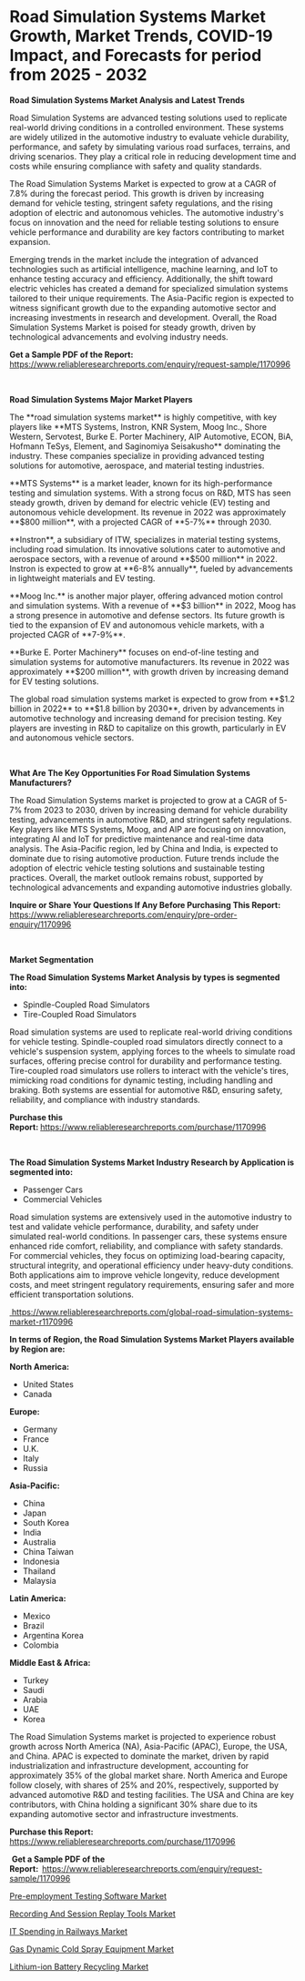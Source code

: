 <p><h1>Road Simulation Systems Market Growth, Market Trends, COVID-19 Impact, and Forecasts for period from 2025 - 2032</h1></p><p><strong>Road Simulation Systems Market Analysis and Latest Trends</strong></p>
<p><p>Road Simulation Systems are advanced testing solutions used to replicate real-world driving conditions in a controlled environment. These systems are widely utilized in the automotive industry to evaluate vehicle durability, performance, and safety by simulating various road surfaces, terrains, and driving scenarios. They play a critical role in reducing development time and costs while ensuring compliance with safety and quality standards.</p><p>The Road Simulation Systems Market is expected to grow at a CAGR of 7.8% during the forecast period. This growth is driven by increasing demand for vehicle testing, stringent safety regulations, and the rising adoption of electric and autonomous vehicles. The automotive industry's focus on innovation and the need for reliable testing solutions to ensure vehicle performance and durability are key factors contributing to market expansion.</p><p>Emerging trends in the market include the integration of advanced technologies such as artificial intelligence, machine learning, and IoT to enhance testing accuracy and efficiency. Additionally, the shift toward electric vehicles has created a demand for specialized simulation systems tailored to their unique requirements. The Asia-Pacific region is expected to witness significant growth due to the expanding automotive sector and increasing investments in research and development. Overall, the Road Simulation Systems Market is poised for steady growth, driven by technological advancements and evolving industry needs.</p></p>
<p><strong>Get a Sample PDF of the Report:&nbsp;</strong> <a href="https://www.reliableresearchreports.com/enquiry/request-sample/1170996?utm_campaign=10&utm_medium=2&utm_source=Github&utm_content=ia&utm_term=20012025&utm_id=road-simulation-systems">https://www.reliableresearchreports.com/enquiry/request-sample/1170996</a></p>
<p>&nbsp;</p>
<p><strong>Road Simulation Systems Major Market Players</strong></p>
<p><p>The **road simulation systems market** is highly competitive, with key players like **MTS Systems, Instron, KNR System, Moog Inc., Shore Western, Servotest, Burke E. Porter Machinery, AIP Automotive, ECON, BiA, Hofmann TeSys, Element, and Saginomiya Seisakusho** dominating the industry. These companies specialize in providing advanced testing solutions for automotive, aerospace, and material testing industries.</p><p>**MTS Systems** is a market leader, known for its high-performance testing and simulation systems. With a strong focus on R&D, MTS has seen steady growth, driven by demand for electric vehicle (EV) testing and autonomous vehicle development. Its revenue in 2022 was approximately **$800 million**, with a projected CAGR of **5-7%** through 2030.</p><p>**Instron**, a subsidiary of ITW, specializes in material testing systems, including road simulation. Its innovative solutions cater to automotive and aerospace sectors, with a revenue of around **$500 million** in 2022. Instron is expected to grow at **6-8% annually**, fueled by advancements in lightweight materials and EV testing.</p><p>**Moog Inc.** is another major player, offering advanced motion control and simulation systems. With a revenue of **$3 billion** in 2022, Moog has a strong presence in automotive and defense sectors. Its future growth is tied to the expansion of EV and autonomous vehicle markets, with a projected CAGR of **7-9%**.</p><p>**Burke E. Porter Machinery** focuses on end-of-line testing and simulation systems for automotive manufacturers. Its revenue in 2022 was approximately **$200 million**, with growth driven by increasing demand for EV testing solutions.</p><p>The global road simulation systems market is expected to grow from **$1.2 billion in 2022** to **$1.8 billion by 2030**, driven by advancements in automotive technology and increasing demand for precision testing. Key players are investing in R&D to capitalize on this growth, particularly in EV and autonomous vehicle sectors.</p></p>
<p>&nbsp;</p>
<p><strong>What Are The Key Opportunities For Road Simulation Systems Manufacturers?</strong></p>
<p><p>The Road Simulation Systems market is projected to grow at a CAGR of 5-7% from 2023 to 2030, driven by increasing demand for vehicle durability testing, advancements in automotive R&D, and stringent safety regulations. Key players like MTS Systems, Moog, and AIP are focusing on innovation, integrating AI and IoT for predictive maintenance and real-time data analysis. The Asia-Pacific region, led by China and India, is expected to dominate due to rising automotive production. Future trends include the adoption of electric vehicle testing solutions and sustainable testing practices. Overall, the market outlook remains robust, supported by technological advancements and expanding automotive industries globally.</p></p>
<p><strong>Inquire or Share Your Questions If Any Before Purchasing This Report:</strong> <a href="https://www.reliableresearchreports.com/enquiry/pre-order-enquiry/1170996?utm_campaign=10&utm_medium=2&utm_source=Github&utm_content=ia&utm_term=20012025&utm_id=road-simulation-systems">https://www.reliableresearchreports.com/enquiry/pre-order-enquiry/1170996</a></p>
<p>&nbsp;</p>
<p><strong>Market Segmentation</strong></p>
<p><strong>The Road Simulation Systems Market Analysis by types is segmented into:</strong></p>
<p><ul><li>Spindle-Coupled Road Simulators</li><li>Tire-Coupled Road Simulators</li></ul></p>
<p><p>Road simulation systems are used to replicate real-world driving conditions for vehicle testing. Spindle-coupled road simulators directly connect to a vehicle's suspension system, applying forces to the wheels to simulate road surfaces, offering precise control for durability and performance testing. Tire-coupled road simulators use rollers to interact with the vehicle's tires, mimicking road conditions for dynamic testing, including handling and braking. Both systems are essential for automotive R&D, ensuring safety, reliability, and compliance with industry standards.</p></p>
<p><strong>Purchase this Report:&nbsp;</strong><a href="https://www.reliableresearchreports.com/purchase/1170996?utm_campaign=10&utm_medium=2&utm_source=Github&utm_content=ia&utm_term=20012025&utm_id=road-simulation-systems">https://www.reliableresearchreports.com/purchase/1170996</a></p>
<p>&nbsp;</p>
<p><strong>The Road Simulation Systems Market Industry Research by Application is segmented into:</strong></p>
<p><ul><li>Passenger Cars</li><li>Commercial Vehicles</li></ul></p>
<p><p>Road simulation systems are extensively used in the automotive industry to test and validate vehicle performance, durability, and safety under simulated real-world conditions. In passenger cars, these systems ensure enhanced ride comfort, reliability, and compliance with safety standards. For commercial vehicles, they focus on optimizing load-bearing capacity, structural integrity, and operational efficiency under heavy-duty conditions. Both applications aim to improve vehicle longevity, reduce development costs, and meet stringent regulatory requirements, ensuring safer and more efficient transportation solutions.</p></p>
<p><a href="https://www.reliableresearchreports.com/global-road-simulation-systems-market-r1170996?utm_campaign=10&utm_medium=2&utm_source=Github&utm_content=ia&utm_term=20012025&utm_id=road-simulation-systems">&nbsp;https://www.reliableresearchreports.com/global-road-simulation-systems-market-r1170996</a></p>
<p><strong>In terms of Region, the Road Simulation Systems Market Players available by Region are:</strong></p>
<p>
    <p> <strong> North America: </strong>
        <ul>
            <li>United States</li>
            <li>Canada</li>
        </ul>
        </p> 
    <p> <strong> Europe: </strong>
        <ul>
            <li>Germany</li>
            <li>France</li>
            <li>U.K.</li>
            <li>Italy</li>
            <li>Russia</li>
        </ul>
        </p> 
    <p> <strong> Asia-Pacific: </strong>
        <ul>
            <li>China</li>
            <li>Japan</li>
            <li>South Korea</li>
            <li>India</li>
            <li>Australia</li>
            <li>China Taiwan</li>
            <li>Indonesia</li>
            <li>Thailand</li>
            <li>Malaysia</li>
        </ul>
        </p> 
    <p> <strong> Latin America: </strong>
        <ul>
            <li>Mexico</li>
            <li>Brazil</li>
            <li>Argentina Korea</li>
            <li>Colombia</li>
        </ul>
        </p> 
    <p> <strong> Middle East & Africa: </strong>
        <ul>
            <li>Turkey</li>
            <li>Saudi</li>
            <li>Arabia</li>
            <li>UAE</li>
            <li>Korea</li>
        </ul>
    </p>
    </p>
<p><p>The Road Simulation Systems market is projected to experience robust growth across North America (NA), Asia-Pacific (APAC), Europe, the USA, and China. APAC is expected to dominate the market, driven by rapid industrialization and infrastructure development, accounting for approximately 35% of the global market share. North America and Europe follow closely, with shares of 25% and 20%, respectively, supported by advanced automotive R&D and testing facilities. The USA and China are key contributors, with China holding a significant 30% share due to its expanding automotive sector and infrastructure investments.</p></p>
<p><strong>Purchase this Report: </strong><a href="https://www.reliableresearchreports.com/purchase/1170996?utm_campaign=10&utm_medium=2&utm_source=Github&utm_content=ia&utm_term=20012025&utm_id=road-simulation-systems">https://www.reliableresearchreports.com/purchase/1170996</a></p>
<p>&nbsp;<strong>Get a Sample PDF of the Report:&nbsp;&nbsp;</strong><a href="https://www.reliableresearchreports.com/enquiry/request-sample/1170996?utm_campaign=10&utm_medium=2&utm_source=Github&utm_content=ia&utm_term=20012025&utm_id=road-simulation-systems">https://www.reliableresearchreports.com/enquiry/request-sample/1170996</a></p>
<p><strong></strong></p>
<p><p><a href="https://github.com/millionkaryn68/Market-Research-Report-List-1/blob/main/pre-employment-testing-software-market.md?utm_campaign=10&utm_medium=2&utm_source=Github&utm_content=ia&utm_term=20012025&utm_id=road-simulation-systems">Pre-employment Testing Software Market</a></p><p><a href="https://github.com/JubayerMia832/Market-Research-Report-List-1/blob/main/recording-and-session-replay-tools-market.md?utm_campaign=10&utm_medium=2&utm_source=Github&utm_content=ia&utm_term=20012025&utm_id=road-simulation-systems">Recording And Session Replay Tools Market</a></p><p><a href="https://github.com/ygfu6u/Market-Research-Report-List-1/blob/main/it-spending-in-railways-market.md?utm_campaign=10&utm_medium=2&utm_source=Github&utm_content=ia&utm_term=20012025&utm_id=road-simulation-systems">IT Spending in Railways Market</a></p><p><a href="https://github.com/mahnoor2003/Market-Research-Report-List-6/blob/main/gas-dynamic-cold-spray-equipment-market.md?utm_campaign=10&utm_medium=2&utm_source=Github&utm_content=ia&utm_term=20012025&utm_id=road-simulation-systems">Gas Dynamic Cold Spray Equipment Market</a></p><p><a href="https://github.com/leopardmicheal7019/Market-Research-Report-List-1/blob/main/lithium-ion-battery-recycling-market.md?utm_campaign=10&utm_medium=2&utm_source=Github&utm_content=ia&utm_term=20012025&utm_id=road-simulation-systems">Lithium-ion Battery Recycling Market</a></p></p>